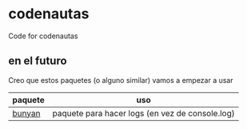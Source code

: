 # codenautas
Code for codenautas

## en el futuro
Creo que estos paquetes (o alguno similar) vamos a empezar a usar

paquete | uso
--------|------------
[bunyan](https://github.com/trentm/node-bunyan) | paquete para hacer logs (en vez de console.log)
